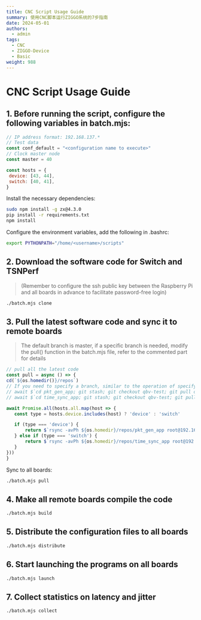 ```yaml
---
title: CNC Script Usage Guide
summary: 使用CNC脚本运行ZIGGO系统的7步指南
date: 2024-05-01
authors:
  - admin
tags:
  - CNC
  - ZIGGO-Device
  - Basic
weight: 988
---
```

# CNC Script Usage Guide
## 1. Before running the script, configure the following variables in batch.mjs:

```javascript
// IP address format: 192.168.137.*
// Test data
const conf_default = "<configuration name to execute>"
// Clock master node
const master = 40

const hosts = {
 device: [43, 44],
 switch: [40, 41],
}
```

Install the necessary dependencies:
```bash
sudo npm install -g zx@4.3.0
pip install -r requirements.txt
npm install
```

Configure the environment variables, add the following in .bashrc:

```bash
export PYTHONPATH="/home/<username>/scripts"
```

## 2. Download the software code for Switch and TSNPerf

> (Remember to configure the ssh public key between the Raspberry Pi and all boards in advance to facilitate password-free login)

```bash
./batch.mjs clone
```

## 3. Pull the latest software code and sync it to remote boards

> The default branch is master, if a specific branch is needed, modify the pull() function in the batch.mjs file, refer to the commented part for details

```javascript
// pull all the latest code
const pull = async () => {
cd(`${os.homedir()}/repos`)
// If you need to specify a branch, similar to the operation of specifying the qbv-test branch below
// await $`cd pkt_gen_app; git stash; git checkout qbv-test; git pull origin qbv-test; cd ..`
// await $`cd time_sync_app; git stash; git checkout qbv-test; git pull origin qbv-test; cd ..`

await Promise.all(hosts.all.map(host => {
   const type = hosts.device.includes(host) ? 'device' : 'switch'

   if (type === 'device') {
       return $`rsync -avPh ${os.homedir}/repos/pkt_gen_app root@192.168.137.${host}:~/`
   } else if (type === 'switch') {
       return $`rsync -avPh ${os.homedir}/repos/time_sync_app root@192.168.137.${host}:~/;`
   }
}))
}
```

Sync to all boards:

```bash
./batch.mjs pull
```

## 4. Make all remote boards compile the code

```bash
./batch.mjs build
```

## 5. Distribute the configuration files to all boards

```bash
./batch.mjs distribute
```

## 6. Start launching the programs on all boards

```bash
./batch.mjs launch
```

## 7. Collect statistics on latency and jitter

```bash
./batch.mjs collect
```